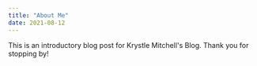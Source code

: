 ```yaml
---
title: "About Me"
date: 2021-08-12
---
```

This is an introductory blog post for Krystle Mitchell's Blog. Thank you for stopping by!
